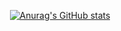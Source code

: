 <div align="center">

[![Anurag's GitHub stats](https://github-readme-stats.vercel.app/api?username=limtowoong)](https://github.com/anuraghazra/github-readme-stats)

</div>
